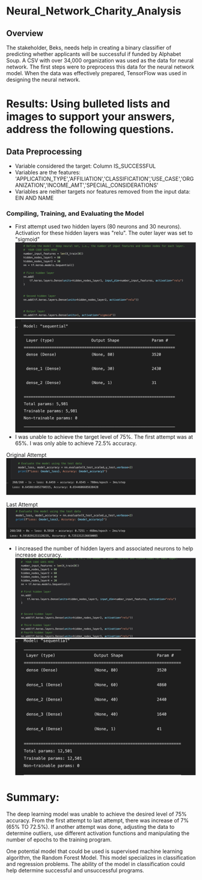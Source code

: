 # Neural_Network_Charity_Analysis
## Overview 
The stakeholder, Beks, needs help in creating a binary classifier of predicting whether applicants will be successful if funded by Alphabet Soup.  A CSV with over 34,000 organization was used as the data for neural network.  The first steps were to preprocess this data for the neural network model.  When the data was effectively prepared, TensorFlow was used in designing the neural network.  
# Results: Using bulleted lists and images to support your answers, address the following questions.
## Data Preprocessing
* Variable considered the target: Column IS_SUCCESSFUL 
* Variables are the features: 'APPLICATION_TYPE','AFFILIATION','CLASSIFICATION','USE_CASE','ORGANIZATION','INCOME_AMT','SPECIAL_CONSIDERATIONS'
* Variables are neither targets nor features removed from the input data: EIN AND NAME
### Compiling, Training, and Evaluating the Model
* First attempt used two hidden layers (80 neurons and 30 neurons).  Activation for these hidden layers was "relu".  The outer layer was set to "sigmoid"
![alt text](https://github.com/bmliddicoat/Neural_Network_Charity_Analysis/blob/e84fa1b80afff2f762b14fcf106237e97b978d48/Images/attempt_orginal_layers1.jpg)
![alt text](https://github.com/bmliddicoat/Neural_Network_Charity_Analysis/blob/e84fa1b80afff2f762b14fcf106237e97b978d48/Images/attempt1layer2.jpg)
* I was unable to achieve the target level of 75%.  The first attempt was at 65%.  I was only able to achieve 72.5% accuracy. 
 
Original Attempt 
 ![alt text](https://github.com/bmliddicoat/Neural_Network_Charity_Analysis/blob/e84fa1b80afff2f762b14fcf106237e97b978d48/Images/attemptacc_score.jpg)
  
Last Attempt
 ![alt text](https://github.com/bmliddicoat/Neural_Network_Charity_Analysis/blob/e84fa1b80afff2f762b14fcf106237e97b978d48/Images/last_acc_score.jpg)
* I increased the number of hidden layers and associated neurons to help increase accuracy.  
![alt text](https://github.com/bmliddicoat/Neural_Network_Charity_Analysis/blob/e84fa1b80afff2f762b14fcf106237e97b978d48/Images/last_attempt_layers.jpg)
![alt text](https://github.com/bmliddicoat/Neural_Network_Charity_Analysis/blob/e84fa1b80afff2f762b14fcf106237e97b978d48/Images/last%20attempt%20layer%202.jpg)
# Summary: 
The deep learning model was unable to achieve the desired level of 75% accuracy.  From the first attempt to last attempt, there was increase of 7% (65% TO 72.5%).  If another attempt was done, adjusting the data to determine outliers, use different activation functions and manipulating the number of epochs to the training program.  

One potential model that could be used is supervised machine learning algorithm, the Random Forest Model.  This model specializes in classification and regression problems.  The ability of the model in classification could help determine successful and unsuccessful programs.    
